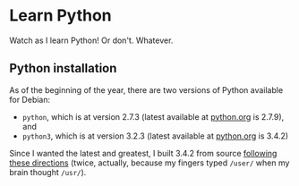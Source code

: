 Learn Python
============

Watch as I learn Python! Or don't. Whatever.

## Python installation
As of the beginning of the year, there are two versions of Python available for Debian:

 - `python`, which is at version 2.7.3 (latest available at [python.org][1] is 2.7.9), and
 - `python3`, which is at version 3.2.3 (latest available at [python.org][1] is 3.4.2)

Since I wanted the latest and greatest, I built 3.4.2 from source [following these directions][2] (twice, actually, because my fingers typed `/user/` when my brain thought `/usr/`).
 
  [1]: http://python.org
  [2]: http://www.extellisys.com/articles/python-on-debian-wheezy